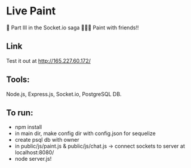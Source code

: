 # Live Paint
🎨  Part III in the Socket.io saga 🌈🌻🍭 Paint with friends!!

## Link

Test it out at http://165.227.60.172/

## Tools:

Node.js, Express.js, Socket.io, PostgreSQL DB.

## To run:

- npm install
- in main dir, make config dir with config.json for sequelize
- create psql db with owner
- in public/js/paint.js & public/js/chat.js -> connect sockets to server at localhost:8080/
- node server.js!
